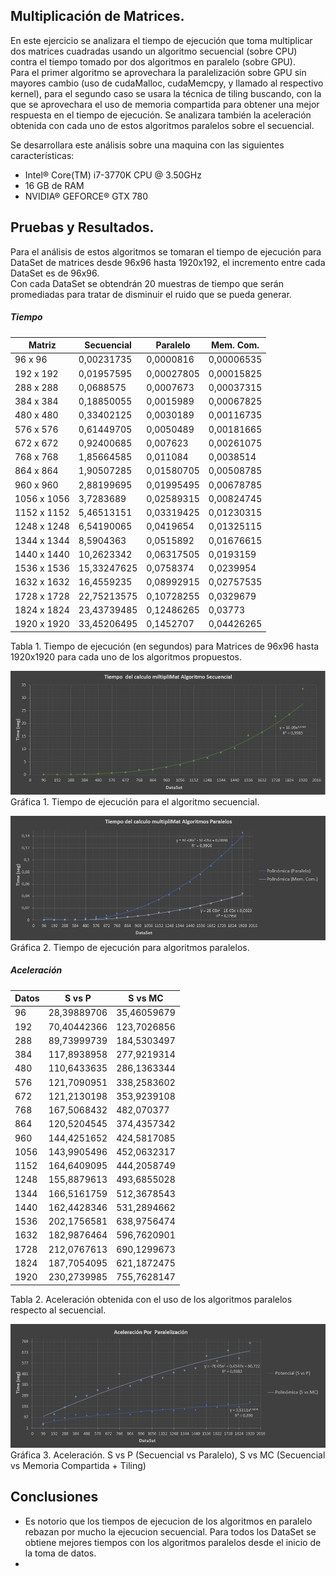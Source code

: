 ## Multiplicación de Matrices.

En este ejercicio se analizara el tiempo de ejecución que toma multiplicar dos matrices cuadradas usando un algoritmo secuencial (sobre CPU) contra el tiempo tomado por dos algoritmos en paralelo (sobre GPU).  
Para el primer algoritmo se aprovechara la paralelización sobre GPU sin mayores cambio (uso de cudaMalloc, cudaMemcpy, y llamado al respectivo kernel), para el segundo caso se usara la técnica de tiling buscando, con la que se aprovechara el uso de memoria compartida para obtener una mejor respuesta en el tiempo de ejecución. Se analizara también la aceleración obtenida con cada uno de estos algoritmos paralelos sobre el secuencial. 

Se desarrollara este análisis sobre una maquina con las siguientes características:

* Intel® Core(TM) i7-3770K CPU @ 3.50GHz
* 16 GB de RAM
* NVIDIA® GEFORCE® GTX 780

## Pruebas y Resultados.

Para el análisis de estos algoritmos se tomaran el tiempo de ejecución para DataSet de matrices desde 96x96 hasta 1920x192, el incremento entre cada DataSet es de 96x96.   
Con cada DataSet se obtendrán 20 muestras de tiempo que serán promediadas para tratar de disminuir el ruido que se pueda generar.

##### Tiempo  

Matriz|	Secuencial|	Paralelo|	Mem. Com.
-----|-----|-----|-----
96 x 96|		0,00231735|		0,0000816|	0,00006535
192 x 192|		0,01957595|		0,00027805|	0,00015825
288 x 288|		0,0688575|		0,0007673|	0,00037315
384 x 384|		0,18850055|		0,0015989|	0,00067825
480 x 480|		0,33402125|		0,0030189|	0,00116735
576 x 576|		0,61449705|		0,0050489|	0,00181665
672 x 672|		0,92400685|		0,007623|	0,00261075
768 x 768|		1,85664585|		0,011084|	0,0038514
864 x 864|		1,90507285|		0,01580705|	0,00508785
960 x 960|		2,88199695|		0,01995495|	0,00678785
1056 x 1056|	3,7283689|		0,02589315|	0,00824745
1152 x 1152|	5,46513151|		0,03319425|	0,01230315
1248 x 1248|	6,54190065|		0,0419654|	0,01325115
1344 x 1344|	8,5904363|		0,0515892|	0,01676615
1440 x 1440|	10,2623342|		0,06317505|	0,0193159
1536 x 1536|	15,33247625|	0,0758374|	0,0239954
1632 x 1632|	16,4559235|		0,08992915|	0,02757535
1728 x 1728|	22,75213575|	0,10728255|	0,0329679
1824 x 1824|	23,43739485|	0,12486265|	0,03773
1920 x 1920|	33,45206495|	0,1452707|	0,04426265
Tabla 1. Tiempo de ejecución (en segundos) para Matrices de 96x96 hasta 1920x1920 para cada uno de los algoritmos propuestos.

![Multiplicación de Matrices - Secuencial](https://github.com/JhonatanBarrera/HPC/blob/master/multiMat/img/time_sec_pot.PNG "Tiempo de Ejecución - Secuencial")  
Gráfica 1. Tiempo de ejecución para el algoritmo secuencial.  

![Multiplicación de Matrices - Paralelo](https://github.com/JhonatanBarrera/HPC/blob/master/multiMat/img/time_par_ten.PNG "Tiempo de Ejecución - Paralelo")  
Gráfica 2. Tiempo de ejecución para algoritmos paralelos.  

##### Aceleración  

Datos|	S vs P|	S vs MC
-----|-----|-----
96|		28,39889706|	35,46059679
192|	70,40442366|	123,7026856
288|	89,73999739|	184,5303497
384|	117,8938958|	277,9219314
480|	110,6433635|	286,1363344
576|	121,7090951|	338,2583602
672|	121,2130198|	353,9239108
768|	167,5068432|	482,070377
864|	120,5204545|	374,4357342
960|	144,4251652|	424,5817085
1056|	143,9905496|	452,0632317
1152|	164,6409095|	444,2058749
1248|	155,8879613|	493,6855028
1344|	166,5161759|	512,3678543
1440|	162,4428346|	531,2894662
1536|	202,1756581|	638,9756474
1632|	182,9876464|	596,7620901
1728|	212,0767613|	690,1299673
1824|	187,7054095|	621,1872475
1920|	230,2739985|	755,7628147
Tabla 2. Aceleración obtenida con el uso de los algoritmos paralelos respecto al secuencial.  

![Multiplicación de Matrices - Aceleración](https://github.com/JhonatanBarrera/HPC/blob/master/multiMat/img/aceleration_ten.PNG "Aceleración")  
Gráfica 3. Aceleración. S vs P (Secuencial vs Paralelo), S vs MC (Secuencial vs Memoria Compartida + Tiling)  

## Conclusiones

* Es notorio que los tiempos de ejecucion de los algoritmos en paralelo rebazan por mucho la ejecucion secuencial. Para todos los DataSet se obtiene mejores tiempos con los algoritmos paralelos desde el inicio de la toma de datos.
* 